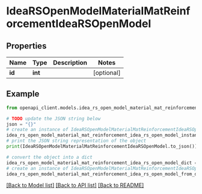 # IdeaRSOpenModelMaterialMatReinforcementIdeaRSOpenModel


## Properties

Name | Type | Description | Notes
------------ | ------------- | ------------- | -------------
**id** | **int** |  | [optional] 

## Example

```python
from openapi_client.models.idea_rs_open_model_material_mat_reinforcement_idea_rs_open_model import IdeaRSOpenModelMaterialMatReinforcementIdeaRSOpenModel

# TODO update the JSON string below
json = "{}"
# create an instance of IdeaRSOpenModelMaterialMatReinforcementIdeaRSOpenModel from a JSON string
idea_rs_open_model_material_mat_reinforcement_idea_rs_open_model_instance = IdeaRSOpenModelMaterialMatReinforcementIdeaRSOpenModel.from_json(json)
# print the JSON string representation of the object
print(IdeaRSOpenModelMaterialMatReinforcementIdeaRSOpenModel.to_json())

# convert the object into a dict
idea_rs_open_model_material_mat_reinforcement_idea_rs_open_model_dict = idea_rs_open_model_material_mat_reinforcement_idea_rs_open_model_instance.to_dict()
# create an instance of IdeaRSOpenModelMaterialMatReinforcementIdeaRSOpenModel from a dict
idea_rs_open_model_material_mat_reinforcement_idea_rs_open_model_from_dict = IdeaRSOpenModelMaterialMatReinforcementIdeaRSOpenModel.from_dict(idea_rs_open_model_material_mat_reinforcement_idea_rs_open_model_dict)
```
[[Back to Model list]](../README.md#documentation-for-models) [[Back to API list]](../README.md#documentation-for-api-endpoints) [[Back to README]](../README.md)


